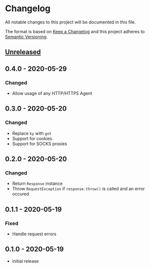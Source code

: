 # Changelog

All notable changes to this project will be documented in this file.

The format is based on [Keep a Changelog](http://keepachangelog.com/en/1.0.0/)
and this project adheres to [Semantic Versioning](http://semver.org/spec/v2.0.0.html).

## [Unreleased]

## 0.4.0 - 2020-05-29

### Changed

- Allow usage of any HTTP/HTTPS Agent

## 0.3.0 - 2020-05-20

### Changed

- Replace `ky` with `got`
- Support for cookies
- Support for SOCKS proxies

## 0.2.0 - 2020-05-20

### Changed

- Return `Response` instance
- Throw `RequestException` if `response.throw()` is called and an error occured

## 0.1.1 - 2020-05-19

### Fixed

- Handle request errors

## 0.1.0 - 2020-05-19

- initial release

[unreleased]: https://github.com/konceiver/reqwest/compare/master...develop
